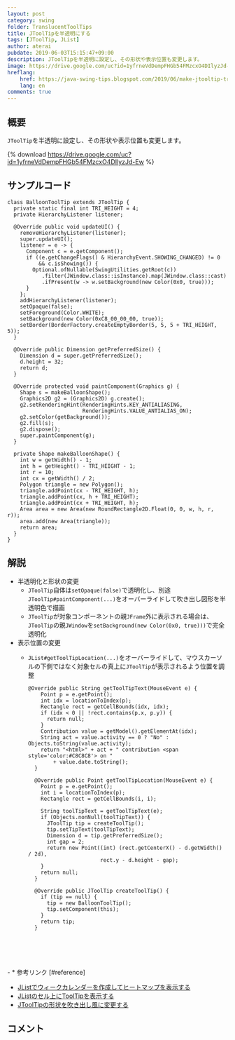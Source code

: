 ```yaml
---
layout: post
category: swing
folder: TranslucentToolTips
title: JToolTipを半透明にする
tags: [JToolTip, JList]
author: aterai
pubdate: 2019-06-03T15:15:47+09:00
description: JToolTipを半透明に設定し、その形状や表示位置も変更します。
image: https://drive.google.com/uc?id=1yfrneVdDempFHGb54FMzcxO4DIlyzJd-Ew
hreflang:
    href: https://java-swing-tips.blogspot.com/2019/06/make-jtooltip-translucent-and-change.html
    lang: en
comments: true
---
```

## 概要
`JToolTip`を半透明に設定し、その形状や表示位置も変更します。

{% download https://drive.google.com/uc?id=1yfrneVdDempFHGb54FMzcxO4DIlyzJd-Ew %}

## サンプルコード
<pre class="prettyprint"><code>class BalloonToolTip extends JToolTip {
  private static final int TRI_HEIGHT = 4;
  private HierarchyListener listener;

  @Override public void updateUI() {
    removeHierarchyListener(listener);
    super.updateUI();
    listener = e -&gt; {
      Component c = e.getComponent();
      if ((e.getChangeFlags() &amp; HierarchyEvent.SHOWING_CHANGED) != 0
          &amp;&amp; c.isShowing()) {
        Optional.ofNullable(SwingUtilities.getRoot(c))
           .filter(JWindow.class::isInstance).map(JWindow.class::cast)
           .ifPresent(w -&gt; w.setBackground(new Color(0x0, true)));
      }
    };
    addHierarchyListener(listener);
    setOpaque(false);
    setForeground(Color.WHITE);
    setBackground(new Color(0xC8_00_00_00, true));
    setBorder(BorderFactory.createEmptyBorder(5, 5, 5 + TRI_HEIGHT, 5));
  }

  @Override public Dimension getPreferredSize() {
    Dimension d = super.getPreferredSize();
    d.height = 32;
    return d;
  }

  @Override protected void paintComponent(Graphics g) {
    Shape s = makeBalloonShape();
    Graphics2D g2 = (Graphics2D) g.create();
    g2.setRenderingHint(RenderingHints.KEY_ANTIALIASING,
                        RenderingHints.VALUE_ANTIALIAS_ON);
    g2.setColor(getBackground());
    g2.fill(s);
    g2.dispose();
    super.paintComponent(g);
  }

  private Shape makeBalloonShape() {
    int w = getWidth() - 1;
    int h = getHeight() - TRI_HEIGHT - 1;
    int r = 10;
    int cx = getWidth() / 2;
    Polygon triangle = new Polygon();
    triangle.addPoint(cx - TRI_HEIGHT, h);
    triangle.addPoint(cx, h + TRI_HEIGHT);
    triangle.addPoint(cx + TRI_HEIGHT, h);
    Area area = new Area(new RoundRectangle2D.Float(0, 0, w, h, r, r));
    area.add(new Area(triangle));
    return area;
  }
}
</code></pre>

## 解説
- 半透明化と形状の変更
    - `JToolTip`自体は`setOpaque(false)`で透明化し、別途`JToolTip#paintComponent(...)`をオーバーライドして吹き出し図形を半透明色で描画
    - `JToolTip`が対象コンポーネントの親`JFrame`外に表示される場合は、`JToolTip`の親`JWindow`を`setBackground(new Color(0x0, true)))`で完全透明化
- 表示位置の変更
    - `JList#getToolTipLocation(...)`をオーバーライドして、マウスカーソルの下側ではなく対象セルの真上に`JToolTip`が表示されるよう位置を調整
        
        <pre class="prettyprint"><code>@Override public String getToolTipText(MouseEvent e) {
          Point p = e.getPoint();
          int idx = locationToIndex(p);
          Rectangle rect = getCellBounds(idx, idx);
          if (idx &lt; 0 || !rect.contains(p.x, p.y)) {
            return null;
          }
          Contribution value = getModel().getElementAt(idx);
          String act = value.activity == 0 ? "No" : Objects.toString(value.activity);
          return "&lt;html&gt;" + act + " contribution &lt;span style='color:#C8C8C8'&gt; on "
              + value.date.toString();
        }
        
        @Override public Point getToolTipLocation(MouseEvent e) {
          Point p = e.getPoint();
          int i = locationToIndex(p);
          Rectangle rect = getCellBounds(i, i);
        
          String toolTipText = getToolTipText(e);
          if (Objects.nonNull(toolTipText)) {
            JToolTip tip = createToolTip();
            tip.setTipText(toolTipText);
            Dimension d = tip.getPreferredSize();
            int gap = 2;
            return new Point((int) (rect.getCenterX() - d.getWidth() / 2d),
                             rect.y - d.height - gap);
          }
          return null;
        }
        
        @Override public JToolTip createToolTip() {
          if (tip == null) {
            tip = new BalloonToolTip();
            tip.setComponent(this);
          }
          return tip;
        }
</code></pre>
    - * 参考リンク [#reference]
- [JListでウィークカレンダーを作成してヒートマップを表示する](https://ateraimemo.com/Swing/CalendarHeatmapList.html)
- [JListのセル上にToolTipを表示する](https://ateraimemo.com/Swing/ToolTipOnCellBounds.html)
- [JToolTipの形状を吹き出し風に変更する](https://ateraimemo.com/Swing/BalloonToolTip.html)

<!-- dummy comment line for breaking list -->

## コメント
